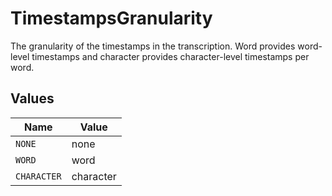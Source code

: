 # TimestampsGranularity

The granularity of the timestamps in the transcription. Word provides word-level timestamps and character provides character-level timestamps per word.


## Values

| Name        | Value       |
| ----------- | ----------- |
| `NONE`      | none        |
| `WORD`      | word        |
| `CHARACTER` | character   |
